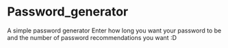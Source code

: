 # Password_generator
A simple password generator 
Enter how long you want your password to be and the number of password recommendations you want :D
